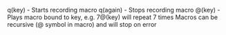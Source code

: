 q(key) - Starts recording macro
q(again) - Stops recording macro
@(key) - Plays macro bound to key, e.g. 7@(key) will repeat 7 times
Macros can be recursive (@ symbol in macro) and will stop on error

